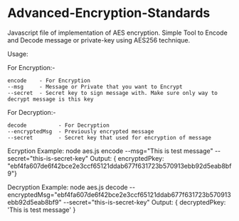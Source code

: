 # Advanced-Encryption-Standards
Javascript file of implementation of AES encryption.
Simple Tool to Encode and Decode message or private-key using AES256 technique.

Usage:

For Encryption:-

    encode    - For Encryption
    --msg     - Message or Private that you want to Encrypt
    --secret  - Secret key to sign message with. Make sure only way to decrypt message is this key

For Decryption:-

    decode          - For Decryption
    --encryptedMsg  - Previously encrypted message
    --secret        - Secret key that used for encryption of message

Ecryption Example:
node aes.js encode --msg="This is test message" --secret="this-is-secret-key"
Output:
{ encryptedPkey: "ebf4fa607de6f42bce2e3ccf65121ddab677f631723b570913ebb92d5eab8bf9"}


Decryption Example:
node aes.js decode --encryptedMsg="ebf4fa607de6f42bce2e3ccf65121ddab677f631723b570913ebb92d5eab8bf9" --secret="this-is-secret-key"
Output:
{ decryptedPkey: 'This is test message' }
